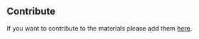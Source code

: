 
## Contribute

If you want to contribute to the materials please add them [here](https://www.dropbox.com/scl/fo/r47xh0j0yidppz17aan0w/h?rlkey=b29mtrwdu1wllb6uair8twe3p&st=gd4rcmg5&dl=0).
